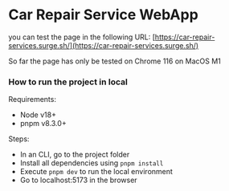 # Car Repair Service WebApp

you can test the page in the following URL: [https://car-repair-services.surge.sh/](https://car-repair-services.surge.sh/)

So far the page has only be tested on Chrome 116 on MacOS M1

### How to run the project in local

Requirements:

- Node v18+
- pnpm v8.3.0+

Steps:

- In an CLI, go to the project folder
- Install all dependencies using `pnpm install`
- Execute `pnpm dev` to run the local environment
- Go to localhost:5173 in the browser
